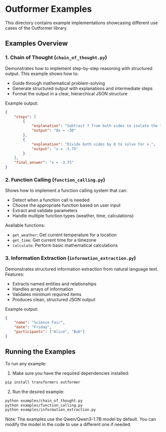 # Outformer Examples

This directory contains example implementations showcasing different use cases of the Outformer library.

## Examples Overview

### 1. Chain of Thought (`chain_of_thought.py`)
Demonstrates how to implement step-by-step reasoning with structured output. This example shows how to:
- Guide through mathematical problem-solving
- Generate structured output with explanations and intermediate steps
- Format the output in a clear, hierarchical JSON structure

Example output:
```json
{
    "steps": [
        {
            "explanation": "Subtract 7 from both sides to isolate the term with x.",
            "output": "8x = -30"
        },
        {
            "explanation": "Divide both sides by 8 to solve for x.",
            "output": "x = -3.75"
        }
    ],
    "final_answer": "x = -3.75"
}
```

### 2. Function Calling (`function_calling.py`)
Shows how to implement a function calling system that can:
- Detect when a function call is needed
- Choose the appropriate function based on user input
- Extract and validate parameters
- Handle multiple function types (weather, time, calculations)

Available functions:
- `get_weather`: Get current temperature for a location
- `get_time`: Get current time for a timezone
- `calculate`: Perform basic mathematical calculations

### 3. Information Extraction (`information_extraction.py`)
Demonstrates structured information extraction from natural language text. Features:
- Extracts named entities and relationships
- Handles arrays of information
- Validates minimum required items
- Produces clean, structured JSON output

Example output:
```json
{
    "name": "Science Fair",
    "date": "Friday",
    "participants": ["Alice", "Bob"]
}
```

## Running the Examples

To run any example:

1. Make sure you have the required dependencies installed:
```bash
pip install transformers outformer
```

2. Run the desired example:
```bash
python examples/chain_of_thought.py
python examples/function_calling.py
python examples/information_extraction.py
```

Note: The examples use the Qwen/Qwen3-1.7B model by default. You can modify the model in the code to use a different one if needed. 